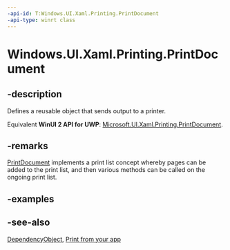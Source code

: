 ```yaml
---
-api-id: T:Windows.UI.Xaml.Printing.PrintDocument
-api-type: winrt class
---
```


<!-- Class syntax.
public class PrintDocument : Windows.UI.Xaml.DependencyObject, Windows.UI.Xaml.Printing.IPrintDocument
-->

# Windows.UI.Xaml.Printing.PrintDocument

## -description
Defines a reusable object that sends output to a printer.

Equivalent **WinUI 2 API for UWP**: [Microsoft.UI.Xaml.Printing.PrintDocument](/windows/winui/api/microsoft.ui.xaml.printing.printdocument).

## -remarks
[PrintDocument](printdocument_printdocument_1221375020.md) implements a print list concept whereby pages can be added to the print list, and then various methods can be called on the ongoing print list.

## -examples

## -see-also
[DependencyObject](../windows.ui.xaml/dependencyobject.md), [Print from your app](/windows/uwp/devices-sensors/print-from-your-app)
